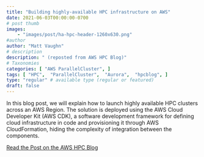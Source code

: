 ```yaml
---
title: "Building highly-available HPC infrastructure on AWS"
date: 2021-06-03T00:00:00-0700
# post thumb
images:
    - "images/post/ha-hpc-header-1260x630.png"
#author
author: "Matt Vaughn"
# description
description: " (reposted from AWS HPC Blog)"
# Taxonomies
categories: [ "AWS ParallelCluster", ]
tags: [ "HPC",  "ParallelCluster",  "Aurora",  "hpcblog", ]
type: "regular" # available type (regular or featured)
draft: false
---
```


In this blog post, we will explain how to launch highly available HPC clusters across an AWS Region. The solution is deployed using the AWS Cloud Developer Kit (AWS CDK), a software development framework for defining cloud infrastructure in code and provisioning it through AWS CloudFormation, hiding the complexity of integration between the components.

<a href="https://aws.amazon.com/blogs/hpc/highly-available-hpc-infrastructure-on-aws/" class="btn btn-primary btn-lg active" role="button" aria-pressed="true" style="margin-top: 8px;">Read the Post on the AWS HPC Blog</a>